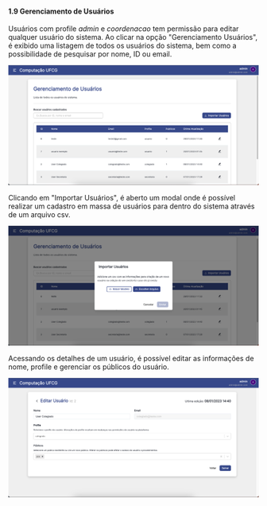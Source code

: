 #### 1.9 Gerenciamento de Usuários

Usuários com profile _admin_ e _coordenacao_ tem permissão para editar qualquer usuário do sistema. Ao clicar na opção "Gerenciamento Usuários", é exibido uma listagem de todos os usuários do sistema, bem como a possibilidade de pesquisar por nome, ID ou email.

![gerenciamento de usuários image](/screenshots/gerenciamento-usuarios.png)

Clicando em "Importar Usuários", é aberto um modal onde é possível realizar um cadastro em massa de usuários para dentro do sistema através de um arquivo csv.

![importação de usuários image](/screenshots/importar-usuarios.png)

Acessando os detalhes de um usuário, é possível editar as informações de nome, profile e gerenciar os públicos do usuário.

![detalhes de um usuário image](/screenshots/detalhes-usuario.png)
